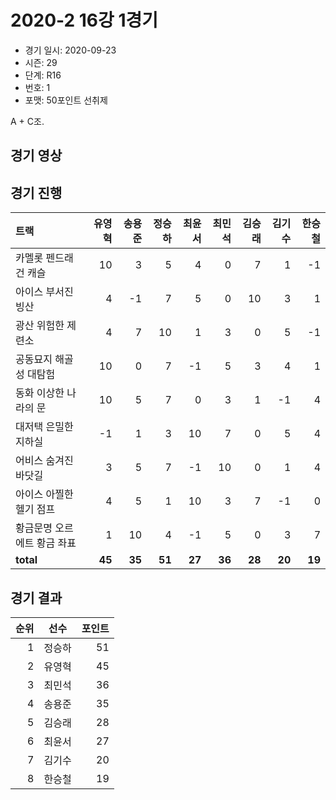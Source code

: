 # 2020-2 16강 1경기

- 경기 일시: 2020-09-23
- 시즌: 29
- 단계: R16
- 번호: 1
- 포맷: 50포인트 선취제



A + C조.

## 경기 영상
## 경기 진행

| 트랙 | 유영혁 | 송용준 | 정승하 | 최윤서 | 최민석 | 김승래 | 김기수 | 한승철 |
|:---|---:|---:|---:|---:|---:|---:|---:|---:|
| 카멜롯 펜드래건 캐슬 | 10 | 3 | 5 | 4 | 0 | 7 | 1 | -1 |
| 아이스 부서진 빙산 | 4 | -1 | 7 | 5 | 0 | 10 | 3 | 1 |
| 광산 위험한 제련소 | 4 | 7 | 10 | 1 | 3 | 0 | 5 | -1 |
| 공동묘지 해골성 대탐험 | 10 | 0 | 7 | -1 | 5 | 3 | 4 | 1 |
| 동화 이상한 나라의 문 | 10 | 5 | 7 | 0 | 3 | 1 | -1 | 4 |
| 대저택 은밀한 지하실 | -1 | 1 | 3 | 10 | 7 | 0 | 5 | 4 |
| 어비스 숨겨진 바닷길 | 3 | 5 | 7 | -1 | 10 | 0 | 1 | 4 |
| 아이스 아찔한 헬기 점프 | 4 | 5 | 1 | 10 | 3 | 7 | -1 | 0 |
| 황금문명 오르에트 황금 좌표 | 1 | 10 | 4 | -1 | 5 | 0 | 3 | 7 |
| __total__ | __45__ | __35__ | __51__ | __27__ | __36__ | __28__ | __20__ | __19__ |




## 경기 결과

| 순위 | 선수 | 포인트 |
|---:|:---:|---:|
| 1 | 정승하 | 51 |
| 2 | 유영혁 | 45 |
| 3 | 최민석 | 36 |
| 4 | 송용준 | 35 |
| 5 | 김승래 | 28 |
| 6 | 최윤서 | 27 |
| 7 | 김기수 | 20 |
| 8 | 한승철 | 19 |

